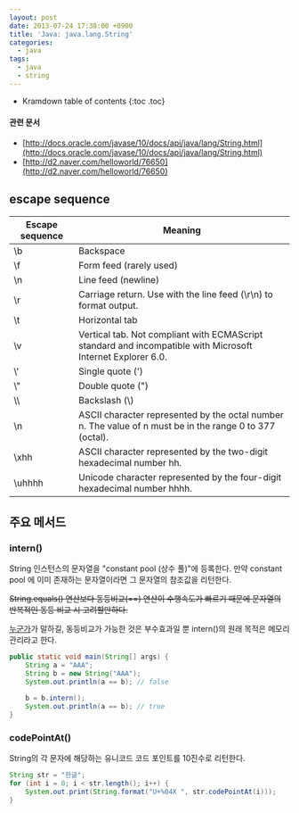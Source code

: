 ```yaml
---
layout: post
date: 2013-07-24 17:38:00 +0900
title: 'Java: java.lang.String'
categories:
  - java
tags:
  - java
  - string
---
```


* Kramdown table of contents
{:toc .toc}

#### 관련 문서
- [http://docs.oracle.com/javase/10/docs/api/java/lang/String.html](http://docs.oracle.com/javase/10/docs/api/java/lang/String.html)
- [http://d2.naver.com/helloworld/76650](http://d2.naver.com/helloworld/76650)

## escape sequence

| Escape sequence | Meaning                                                                                                     |
|-----------------|-------------------------------------------------------------------------------------------------------------|
| \\b              | Backspace                                                                                                   |
| \\f              | Form feed (rarely used)                                                                                     |
| \\n              | Line feed (newline)                                                                                         |
| \\r              | Carriage return. Use with the line feed (\\r\\n) to format output.                                            |
| \\t              | Horizontal tab                                                                                              |
| \\v              | Vertical tab. Not compliant with ECMAScript standard and incompatible with Microsoft Internet Explorer 6.0. |
| \\'              | Single quote (')                                                                                            |
| \\"              | Double quote (")                                                                                            |
| \\\\              | Backslash (\\)                                                                                               |
| \\n              | ASCII character represented by the octal number n. The value of n must be in the range 0 to 377 (octal).    |
| \\xhh            | ASCII character represented by the two-digit hexadecimal number hh.                                         |
| \\uhhhh          | Unicode character represented by the four-digit hexadecimal number hhhh.                                    |

## 주요 메서드

### intern()

String 인스턴스의 문자열을 "constant pool (상수 풀)"에 등록한다.  만약 constant pool 에 이미 존재하는 문자열이라면 그 문자열의 참조값을 리턴한다.

~~String.equals() 연산보다 동등비교(==) 연산이 수행속도가 빠르기 때문에 문자열의 반복적인 동등 비교 시 고려할만하다.~~

[누군가](http://stackoverflow.com/questions/1091045/is-it-good-practice-to-use-java-lang-string-intern)가 말하길, 동등비교가 가능한 것은 부수효과일 뿐 intern()의 원래 목적은 메모리 관리라고 한다.

```java
public static void main(String[] args) {
    String a = "AAA";
    String b = new String("AAA");
    System.out.println(a == b); // false

    b = b.intern();
    System.out.println(a == b); // true
}
```

### codePointAt()

String의 각 문자에 해당하는 유니코드 코드 포인트를 10진수로 리턴한다.

```java
String str = "한글";
for (int i = 0; i < str.length(); i++) {
    System.out.print(String.format("U+%04X ", str.codePointAt(i)));
}
```
